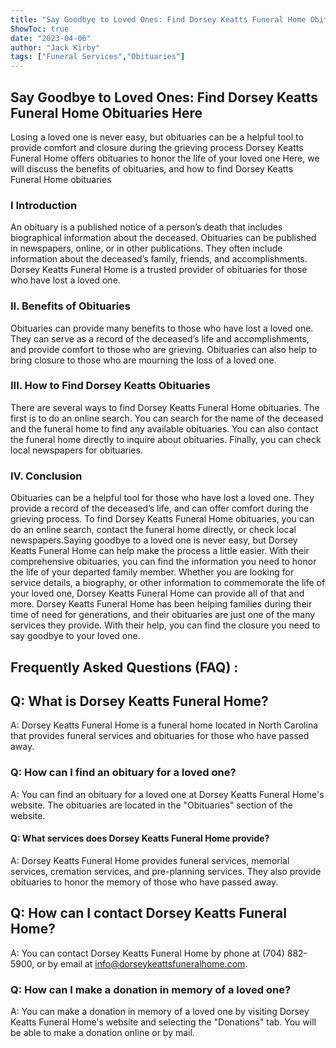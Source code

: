 ```yaml
---
title: "Say Goodbye to Loved Ones: Find Dorsey Keatts Funeral Home Obituaries Here"
ShowToc: true 
date: "2023-04-06"
author: "Jack Kirby" 
tags: ["Funeral Services","Obituaries"]
---
```

## Say Goodbye to Loved Ones: Find Dorsey Keatts Funeral Home Obituaries Here

Losing a loved one is never easy, but obituaries can be a helpful tool to provide comfort and closure during the grieving process Dorsey Keatts Funeral Home offers obituaries to honor the life of your loved one Here, we will discuss the benefits of obituaries, and how to find Dorsey Keatts Funeral Home obituaries

### I Introduction 

An obituary is a published notice of a person’s death that includes biographical information about the deceased. Obituaries can be published in newspapers, online, or in other publications. They often include information about the deceased’s family, friends, and accomplishments. Dorsey Keatts Funeral Home is a trusted provider of obituaries for those who have lost a loved one.

### II. Benefits of Obituaries

Obituaries can provide many benefits to those who have lost a loved one. They can serve as a record of the deceased’s life and accomplishments, and provide comfort to those who are grieving. Obituaries can also help to bring closure to those who are mourning the loss of a loved one.

### III. How to Find Dorsey Keatts Obituaries

There are several ways to find Dorsey Keatts Funeral Home obituaries. The first is to do an online search. You can search for the name of the deceased and the funeral home to find any available obituaries. You can also contact the funeral home directly to inquire about obituaries. Finally, you can check local newspapers for obituaries.

### IV. Conclusion

Obituaries can be a helpful tool for those who have lost a loved one. They provide a record of the deceased’s life, and can offer comfort during the grieving process. To find Dorsey Keatts Funeral Home obituaries, you can do an online search, contact the funeral home directly, or check local newspapers.Saying goodbye to a loved one is never easy, but Dorsey Keatts Funeral Home can help make the process a little easier. With their comprehensive obituaries, you can find the information you need to honor the life of your departed family member. Whether you are looking for service details, a biography, or other information to commemorate the life of your loved one, Dorsey Keatts Funeral Home can provide all of that and more. Dorsey Keatts Funeral Home has been helping families during their time of need for generations, and their obituaries are just one of the many services they provide. With their help, you can find the closure you need to say goodbye to your loved one.

## Frequently Asked Questions (FAQ) :
<h2>Q: What is Dorsey Keatts Funeral Home?</h2>

A: Dorsey Keatts Funeral Home is a funeral home located in North Carolina that provides funeral services and obituaries for those who have passed away. 

<h3>Q: How can I find an obituary for a loved one?</h3>

A: You can find an obituary for a loved one at Dorsey Keatts Funeral Home's website. The obituaries are located in the "Obituaries" section of the website. 

<h4>Q: What services does Dorsey Keatts Funeral Home provide?</h4>

A: Dorsey Keatts Funeral Home provides funeral services, memorial services, cremation services, and pre-planning services. They also provide obituaries to honor the memory of those who have passed away. 

<h2>Q: How can I contact Dorsey Keatts Funeral Home?</h2>

A: You can contact Dorsey Keatts Funeral Home by phone at (704) 882-5900, or by email at info@dorseykeattsfuneralhome.com. 

<h3>Q: How can I make a donation in memory of a loved one?</h3>

A: You can make a donation in memory of a loved one by visiting Dorsey Keatts Funeral Home's website and selecting the "Donations" tab. You will be able to make a donation online or by mail.



